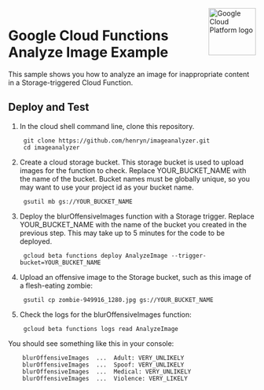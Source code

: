 <img src="https://avatars2.githubusercontent.com/u/2810941?v=3&s=96" alt="Google Cloud Platform logo" title="Google Cloud Platform" align="right" height="96" width="96"/>

# Google Cloud Functions Analyze Image Example

This sample shows you how to analyze an image for inappropriate content in a
Storage-triggered Cloud Function.


## Deploy and Test


1. In the cloud shell command line, clone this repository.

        git clone https://github.com/henryn/imageanalyzer.git
        cd imageanalyzer

2. Create a cloud storage bucket. This storage bucket is used to upload images for the function to check.  Replace YOUR_BUCKET_NAME with the name of the bucket.  Bucket names must be globally unique, so you may want to use your project id as your bucket name.

        gsutil mb gs://YOUR_BUCKET_NAME

3. Deploy the blurOffensiveImages function with a Storage trigger.  Replace YOUR_BUCKET_NAME with the name of the bucket you created in the previous step.  This may take up to 5 minutes for the code to be deployed.

        gcloud beta functions deploy AnalyzeImage --trigger-bucket=YOUR_BUCKET_NAME

4. Upload an offensive image to the Storage bucket, such as this image of a flesh-eating zombie: 

        gsutil cp zombie-949916_1280.jpg gs://YOUR_BUCKET_NAME

5. Check the logs for the blurOffensiveImages function:

        gcloud beta functions logs read AnalyzeImage

You should see something like this in your console:

        blurOffensiveImages  ...  Adult: VERY_UNLIKELY
        blurOffensiveImages  ...  Spoof: VERY_UNLIKELY
        blurOffensiveImages  ...  Medical: VERY_UNLIKELY
        blurOffensiveImages  ...  Violence: VERY_LIKELY

